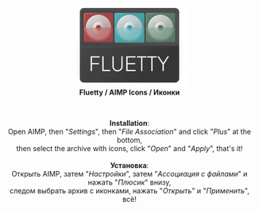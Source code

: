 <p align="center">
  <img src="fluetty.png"><br><b>Fluetty / AIMP Icons / Иконки</b>
</p><br>
<p align="center">
  <b>Installation</b>: <br>Open AIMP, then "<i>Settings</i>", then "<i>File Association</i>" and click "<i>Plus</i>" at the bottom, <br>then select the archive with icons, click "<i>Open</i>" and "<i>Apply</i>", that's it! <br><br>
  <b>Установка</b>: <br>Открыть AIMP, затем  "<i>Настройки</i>", затем "<i>Ассоциация с файлами</i>" и нажать "<i>Плюсик</i>" внизу, <br>следом выбрать архив с иконками, нажать "<i>Открыть</i>" и "<i>Применить</i>", всё!
</p>

